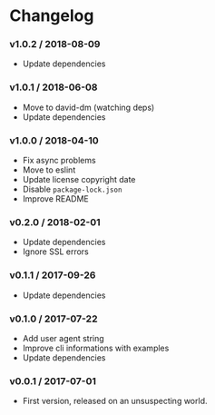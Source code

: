 Changelog
=========

### v1.0.2 / 2018-08-09

  - Update dependencies

### v1.0.1 / 2018-06-08

  - Move to david-dm (watching deps)
  - Update dependencies

### v1.0.0 / 2018-04-10

  - Fix async problems
  - Move to eslint
  - Update license copyright date
  - Disable `package-lock.json`
  - Improve README

### v0.2.0 / 2018-02-01

  - Update dependencies
  - Ignore SSL errors

### v0.1.1 / 2017-09-26

  - Update dependencies

### v0.1.0 / 2017-07-22

  - Add user agent string
  - Improve cli informations with examples
  - Update dependencies

### v0.0.1 / 2017-07-01

  - First version, released on an unsuspecting world.
